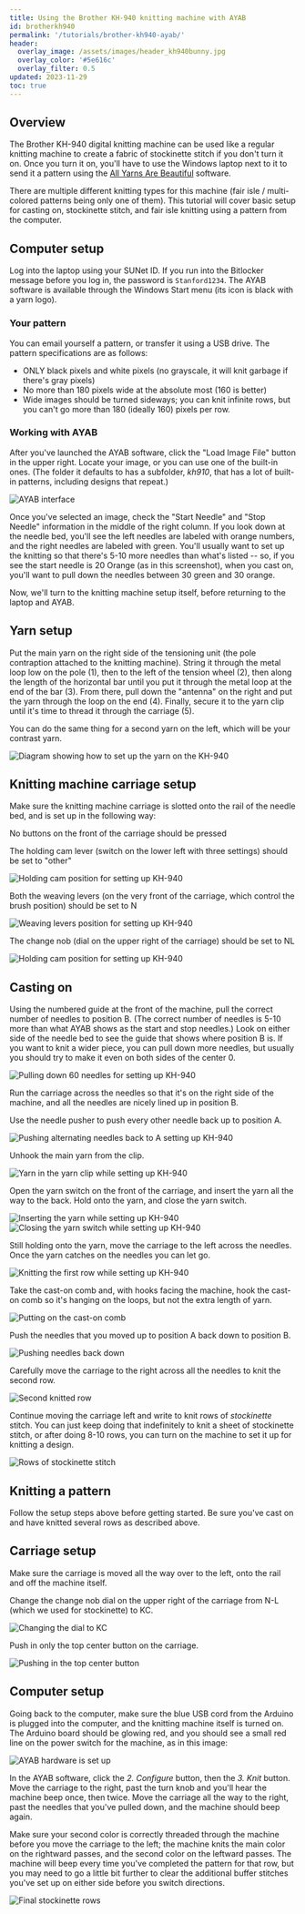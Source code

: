 ```yaml
---
title: Using the Brother KH-940 knitting machine with AYAB
id: brotherkh940
permalink: '/tutorials/brother-kh940-ayab/'
header:
  overlay_image: /assets/images/header_kh940bunny.jpg
  overlay_color: '#5e616c'
  overlay_filter: 0.5
updated: 2023-11-29
toc: true
---
```


## Overview

The Brother KH-940 digital knitting machine can be used like a regular knitting machine to create a fabric of stockinette stitch if you don't turn it on. Once you turn it on, you'll have to use the Windows laptop next to it to send it a pattern using the [All Yarns Are Beautiful](https://ayab-knitting.com/) software.

There are multiple different knitting types for this machine (fair isle / multi-colored patterns being only one of them). This tutorial will cover basic setup for casting on, stockinette stitch, and fair isle knitting using a pattern from the computer.

## Computer setup

Log into the laptop using your SUNet ID. If you run into the Bitlocker message before you log in, the password is `Stanford1234`. The AYAB software is available through the Windows Start menu (its icon is black with a yarn logo).

### Your pattern

You can email yourself a pattern, or transfer it using a USB drive. The pattern specifications are as follows:

- ONLY black pixels and white pixels (no grayscale, it will knit garbage if there's gray pixels)
- No more than 180 pixels wide at the absolute most (160 is better)
- Wide images should be turned sideways; you can knit infinite rows, but you can't go more than 180 (ideally 160) pixels per row.

### Working with AYAB

After you've launched the AYAB software, click the "Load Image File" button in the upper right. Locate your image, or you can use one of the built-in ones. (The folder it defaults to has a subfolder, _kh910_, that has a lot of built-in patterns, including designs that repeat.)

![AYAB interface](/assets/images/ayab_0.80.png)

Once you've selected an image, check the "Start Needle" and "Stop Needle" information in the middle of the right column. If you look down at the needle bed, you'll see the left needles are labeled with orange numbers, and the right needles are labeled with green. You'll usually want to set up the knitting so that there's 5-10 more needles than what's listed -- so, if you see the start needle is 20 Orange (as in this screenshot), when you cast on, you'll want to pull down the needles between 30 green and 30 orange.

Now, we'll turn to the knitting machine setup itself, before returning to the laptop and AYAB.

## Yarn setup

Put the main yarn on the right side of the tensioning unit (the pole contraption attached to the knitting machine). String it through the metal loop low on the pole (1), then to the left of the tension wheel (2), then along the length of the horizontal bar until you put it through the metal loop at the end of the bar (3). From there, pull down the "antenna" on the right and put the yarn through the loop on the end (4). Finally, secure it to the yarn clip until it's time to thread it through the carriage (5).

You can do the same thing for a second yarn on the left, which will be your contrast yarn.

![Diagram showing how to set up the yarn on the KH-940](/assets/images/tutorial_threadingkh940.jpg)

## Knitting machine carriage setup

Make sure the knitting machine carriage is slotted onto the rail of the needle bed, and is set up in the following way:

No buttons on the front of the carriage should be pressed

The holding cam lever (switch on the lower left with three settings) should be set to "other"

![Holding cam position for setting up KH-940](/assets/images/tutorial_kh940holdingcam.jpg)

Both the weaving levers (on the very front of the carriage, which control the brush position) should be set to N

![Weaving levers position for setting up KH-940](/assets/images/tutorial_kh940weavinglevers.jpg)

The change nob (dial on the upper right of the carriage) should be set to NL

![Holding cam position for setting up KH-940](/assets/images/tutorial_kh940changenob.jpg)

## Casting on

Using the numbered guide at the front of the machine, pull the correct number of needles to position B. (The correct number of needles is 5-10 more than what AYAB shows as the start and stop needles.) Look on either side of the needle bed to see the guide that shows where position B is. If you want to knit a wider piece, you can pull down more needles, but usually you should try to make it even on both sides of the center 0.

![Pulling down 60 needles for setting up KH-940](/assets/images/tutorial_kh94060needles.jpg)

Run the carriage across the needles so that it's on the right side of the machine, and all the needles are nicely lined up in position B.

Use the needle pusher to push every other needle back up to position A.

![Pushing alternating needles back to A setting up KH-940](/assets/images/tutorial_kh940alternateneedles.jpg)

Unhook the main yarn from the clip.

![Yarn in the yarn clip while setting up KH-940](/assets/images/tutorial_kh940yarnclip.jpg)

Open the yarn switch on the front of the carriage, and insert the yarn all the way to the back. Hold onto the yarn, and close the yarn switch.

![Inserting the yarn while setting up KH-940](/assets/images/tutorial_kh940insertyarn.jpg)
![Closing the yarn switch while setting up KH-940](/assets/images/tutorial_kh940holdyarn.jpg)

Still holding onto the yarn, move the carriage to the left across the needles. Once the yarn catches on the needles you can let go.

![Knitting the first row while setting up KH-940](/assets/images/tutorial_kh940firstrow.jpg)

Take the cast-on comb and, with hooks facing the machine, hook the cast-on comb so it's hanging on the loops, but not the extra length of yarn.

![Putting on the cast-on comb](/assets/images/tutorial_kh940comb.jpg)

Push the needles that you moved up to position A back down to position B.

![Pushing needles back down](/assets/images/tutorial_kh940needlesbackdown.jpg)

Carefully move the carriage to the right across all the needles to knit the second row.

![Second knitted row](/assets/images/tutorial_kh940row2.jpg)

Continue moving the carriage left and write to knit rows of _stockinette_ stitch. You can just keep doing that indefinitely to knit a sheet of stockinette stitch, or after doing 8-10 rows, you can turn on the machine to set it up for knitting a design.

![Rows of stockinette stitch](/assets/images/tutorial_kh940stockinette.jpg)

## Knitting a pattern

Follow the setup steps above before getting started. Be sure you've cast on and have knitted several rows as described above.

## Carriage setup

Make sure the carriage is moved all the way over to the left, onto the rail and off the machine itself.

Change the change nob dial on the upper right of the carriage from N-L (which we used for stockinette) to KC.

![Changing the dial to KC](/assets/images/tutorial-kh940fi.jpg)

Push in only the top center button on the carriage.

![Pushing in the top center button](/assets/images/tutorial-kh940button.jpg)

## Computer setup

Going back to the computer, make sure the blue USB cord from the Arduino is plugged into the computer, and the knitting machine itself is turned on. The Arduino board should be glowing red, and you should see a small red line on the power switch for the machine, as in this image:

![AYAB hardware is set up](/assets/images/ayab-hardware-setup.jpg)

In the AYAB software, click the _2. Configure_ button, then the _3. Knit_ button. Move the carriage to the right, past the turn knob and you'll hear the machine beep once, then twice. Move the carriage all the way to the right, past the needles that you've pulled down, and the machine should beep again.

Make sure your second color is correctly threaded through the machine before you move the carriage to the left; the machine knits the main color on the rightward passes, and the second color on the leftward passes. The machine will beep every time you've completed the pattern for that row, but you may need to go a little bit further to clear the additional buffer stitches you've set up on either side before you switch directions.

![Final stockinette rows](/assets/images/tutorial-kh940finalstockinette.jpg)
